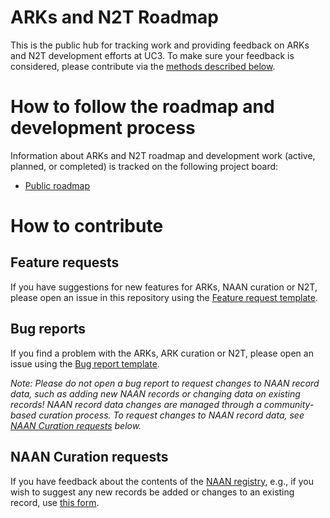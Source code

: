 # ARKs and N2T Roadmap
This is the public hub for tracking work and providing feedback on ARKs and N2T development efforts at UC3. To make sure your feedback is considered, please contribute via the [methods described below](#how-to-contribute).

# How to follow the roadmap and development process
Information about ARKs and N2T roadmap and development work (active, planned, or completed) is tracked on the following project board:

- [Public roadmap](https://github.com/orgs/CDLUC3/projects/20)

# How to contribute

## Feature requests
If you have suggestions for new features for ARKs, NAAN curation or N2T, please open an issue in this repository using the [Feature request template](https://github.com/CDLUC3/arks-n2t-roadmap/issues/new?template=feature_request.md).

## Bug reports
If you find a problem with the ARKs, ARK curation or N2T, please open an issue using the [Bug report template](https://github.com/CDLUC3/arks-n2t-roadmap/issues/new?template=bug_report.md). 

*Note: Please do not open a bug report to request changes to NAAN record data, such as adding new NAAN records or changing data on existing records! NAAN record data changes are managed through a community-based curation process. To request changes to NAAN record data, see [NAAN Curation requests](#curation-requests) below.*


## NAAN Curation requests
If you have feedback about the contents of the [NAAN registry](https://cdluc3.github.io/naan_reg_public/), e.g., if you wish to suggest any new records be added or changes to an existing record, use [this form](https://docs.google.com/forms/d/e/1FAIpQLSf_847hNXtLGikR-XeDy1uT1AKd24DpHnt5UQh2i8ORRu7u-w/viewform).

